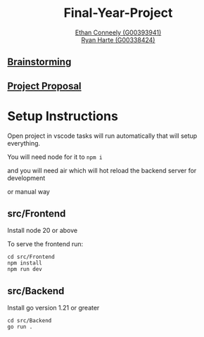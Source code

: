 <h1 align="center">
  Final-Year-Project
</h1>

<p align="center">
  <a href="https://github.com/IrishBruse">Ethan Conneely (G00393941)</a>  
  <br>
  <a href="https://github.com/The-Mad-Ryanosaurus">Ryan Harte (G00338424)</a>
  <br>

## [Brainstorming](./Documentation/Brainstorming.md)

## [Project Proposal](./Documentation/Proposal/)

# Setup Instructions

Open project in vscode tasks will run automatically that will setup everything.

You will need node for it to `npm i`

and you will need air which will hot reload the backend server for development

or manual way

## src/Frontend

Install node 20 or above

To serve the frontend run:

```shell
cd src/Frontend
npm install
npm run dev
```

## src/Backend

Install go version 1.21 or greater

```shell
cd src/Backend
go run .
```
